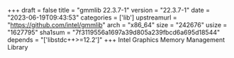 +++
draft = false
title = "gmmlib 22.3.7-1"
version = "22.3.7-1"
date = "2023-06-19T09:43:53"
categories = ['lib']
upstreamurl = "https://github.com/intel/gmmlib"
arch = "x86_64"
size = "242676"
usize = "1627795"
sha1sum = "7f3119556a1697a39d805a239fbcd6a695d18544"
depends = "['libstdc++>=12.2']"
+++
Intel Graphics Memory Management Library